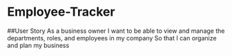 # Employee-Tracker

##User Story
As a business owner
I want to be able to view and manage the departments, roles, and employees in my company
So that I can organize and plan my business